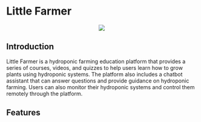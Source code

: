 # Little Farmer

<p align="center">
    <img src="https://skillicons.dev/icons?i=redis,fastapi,mongo,py,docker" /><br>
</p>

## Introduction

Little Farmer is a hydroponic farming education platform that provides a series of courses, videos, and quizzes to help users learn how to grow plants using hydroponic systems. The platform also includes a chatbot assistant that can answer questions and provide guidance on hydroponic farming. Users can also monitor their hydroponic systems and control them remotely through the platform.

## Features